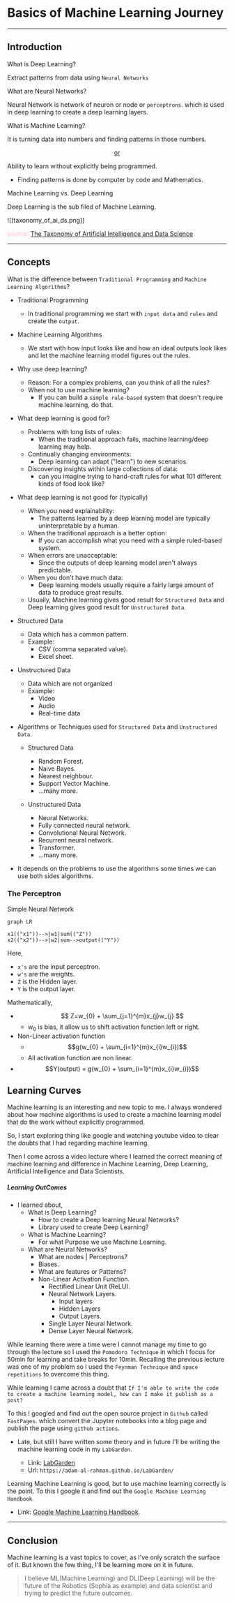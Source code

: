 # Basics of Machine Learning Journey

---

## Introduction
What is Deep Learning?

Extract patterns from data using `Neural Networks`

What are Neural Networks?

Neural Network is network of neuron or node or `perceptrons`. which is used in deep learning to create a deep learning layers.


What is Machine Learning?

It is turning data into numbers and finding patterns in those numbers.
<p align="center"><u>or</u></p>

Ability to learn without explicitly being programmed.

- Finding patterns is done by computer by code and Mathematics.

Machine Learning vs. Deep Learning

Deep Learning is the sub filed of Machine Learning.

![[taxonomy_of_ai_ds.png]]

<p style="color:pink;">source: <a href="https://miro.medium.com/max/1050/1*24Hj2PgyawR20kJBj8NU0g.png" target="_blank">The Taxonomy of Artificial Intelligence and Data Science</a><p>

---
	
## Concepts
	
What is the difference between `Traditional Programming` and `Machine Learning Algorithms`?
	
- Traditional Programming
	- In traditional programming we start with `input data` and `rules` and create the `output`.
- Machine Learning Algorithms
	- We start with how input looks like and how an ideal outputs look likes and let the machine learning model figures out the rules.
	
- Why use deep learning?
	- Reason: For a complex problems, can you think of all the rules?
	- When not to use machine learning?
		- If you can build a `simple rule-based` system that doesn't require machine learning, do that.
	
- What deep learning is good for?
	- Problems with long lists of rules: 
		- When the traditional approach fails, machine learning/deep learning may help.
	- Continually changing environments:
		- Deep learning can adapt ("learn") to new scenarios.
	- Discovering insights within large collections of data:
		- can you imagine trying to hand-craft rules for what 101 different kinds of food look like?

- What deep learning is not good for (typically)
	- When you need explainability:
		- The patterns learned by a deep learning model are typically uninterpretable by a human.
	- When the traditional approach is a better option:
		- If you can accomplish what you need with a simple ruled-based system.
	- When errors are unacceptable:
		- Since the outputs of deep learning model aren't always predictable.
	- When you don't have much data:
		- Deep learning models usually require a fairly large amount of data to produce great results.
	- Usually, Machine learning gives good result for `Structured Data` and Deep learning gives good result for `Unstructured Data`.

- Structured Data
	- Data which has a common pattern.
	- Example:
		- CSV (comma separated value).
		- Excel sheet.
- Unstructured Data
	- Data which are not organized
	- Example:
		- Video
		- Audio
		- Real-time data

- Algorithms or Techniques used for `Structured Data` and `Unstructured Data`.

	- Structured Data
		- Random Forest.
		- Naive Bayes.
		- Nearest neighbour.
		- Support Vector Machine.
		- ...many more.
	
	- Unstructured Data
		- Neural Networks.
		- Fully connected neural network.
		- Convolutional Neural Network.
		- Recurrent neural network.
		- Transformer.
		- ...many more.
	
- It depends on the problems to use the algorithms some times we can use both sides algorithms.
	
### The Perceptron
	
Simple Neural Network
	
```mermaid
graph LR

x1(("x1"))-->|w1|sum(("Z"))
x2(("x2"))-->|w2|sum-->output(("Y"))
```
	
Here,
- `x's` are the input perceptron.
- `w's` are the weights.
- `Z` is the Hidden layer.
- `Y` is the output layer.
	
Mathematically,
- $$ Z=w_{0} + \sum_{j=1}^{m}x_{j}w_{j} $$
	- $w_{0}$ is bias, it allow us to shift activation function left or right.
- Non-Linear activation function
	- $$g(w_{0} + \sum_{i=1}^{m}x_{i}w_{i})$$
	- All activation function are non linear.
- $$Y(output) = g(w_{0} + \sum_{i=1}^{m}x_{i}w_{i})$$
	
	
## Learning Curves

Machine learning is an interesting and new topic to me. I always wondered about how machine algorithms is used to create a machine learning model that do the work without explicitly programmed.

So, I start exploring thing like google and watching youtube video to clear the doubts that I had regarding machine learning.

Then I come across a video lecture where I learned the correct meaning of machine learning and difference in Machine Learning, Deep Learning, Artificial Intelligence and Data Scientists.

##### Learning OutComes

- I learned about,
    - What is Deep Learning?
      - How to create a Deep learning Neural Networks?
      - Library used to create Deep Learning?
    - What is Machine Learning?
      - For what Purpose we use Machine Learning.
    - What are Neural Networks?
      - What are nodes | Perceptrons?
      - Biases.
      - What are features or Patterns?
      - Non-Linear Activation Function.
      	- Rectified Linear Unit (ReLU).
	  	- Neural Network Layers.
			- Input layers
			- Hidden Layers
			- Output Layers.
		- Single Layer Neural Network.
		- Dense Layer Neural Network.

While learning there were a time were I cannot manage my time to go through the lecture so I used the `Pomodoro Technique` in which I focus for 50min for learning and take breaks for 10min. Recalling the previous lecture was one of my problem so I used the `Feynman Technique` and `space repetitions` to overcome this thing.
	
While learning I came across a doubt that `If I'm able to write the code to create a machine learning model, how can I make it publish as a post?`

To this I googled and find out the open source project in `Github` called `FastPages`. which convert the Jupyter notebooks into a blog page and publish the page using `github actions`.
	
- Late, but still I have written some theory and in future I'll be writing the machine learning code in my `LabGarden`.
	
	- Link: <a href="https://adam-al-rahman.github.io/LabGarden/" target="_blank">LabGarden</a>
	- Url: `https://adam-al-rahman.github.io/LabGarden/`
	
Learning Machine Learning is good, but to use machine learning correctly is the point. To this I google it and find out the `Google Machine Learning Handbook`.
- Link: <a href="https://developers.google.com/machine-learning/guides/rules-of-ml" target="_blank">Google Machine Learning Handbook</a>.

---

## Conclusion
	
Machine learning is a vast topics to cover, as I've only scratch the surface of it. But known the few thing, I'll be learning more on it in future.
	
> I believe ML(Machine Learning) and DL(Deep Learning) will be the future of the Robotics (Sophia as example) and data scientist and trying to predict the future outcomes.

